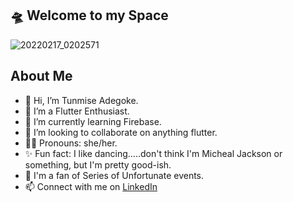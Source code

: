 ## 🛸 Welcome to my Space




![20220217_0202571](https://user-images.githubusercontent.com/88061960/154397503-68307aa6-5dae-4e28-ae63-16ec98b1b2d1.gif)

 
## About Me
- 👋 Hi, I’m Tunmise Adegoke.
- 👀 I’m a Flutter Enthusiast.
- 🌱 I’m currently learning Firebase.
- 💞️ I’m looking to collaborate on anything flutter.
- 👩‍🦱 Pronouns: she/her.
- ✨ Fun fact: I like dancing.....don't think I'm Micheal Jackson or something, but I'm pretty good-ish.
- 📖 I'm a fan of Series of Unfortunate events.
- 📫 Connect with me on [LinkedIn](https://www.linkedin.com/in/tunmise-adegoke-34b496217)
